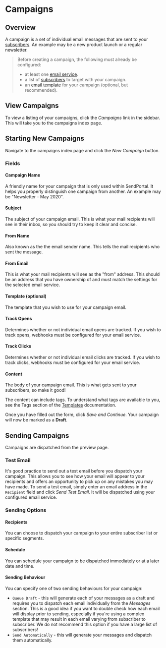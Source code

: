 # Campaigns

## Overview

A campaign is a set of individual email messages that are sent to your [subscribers](/docs/features/subscribers). An example may be a new product launch or a regular newsletter.

> Before creating a campaign, the following must already be configured:
> - at least one [email service](/docs/email-services/introduction).
> - a list of [subscribers](/docs/features/subscribers) to target with your campaign.
> - an [email template](/docs/features/templates) for your campaign (optional, but recommended).

## View Campaigns

To view a listing of your campaigns, click the _Campaigns_ link in the sidebar. This will take you to the campaigns index page.

## Starting New Campaigns

Navigate to the campaigns index page and click the _New Campaign_ button.

### Fields

#### Campaign Name

A friendly name for your campaign that is only used within SendPortal. It helps you properly distinguish one campaign from another. An example may be "Newsletter - May 2020".

#### Subject

The subject of your campaign email. This is what your mail recipients will see in their inbox, so you should try to keep it clear and concise.

#### From Name

Also known as the the email sender name. This tells the mail recipients who sent the message.

#### From Email

This is what your mail recipients will see as the "from" address. This should be an address that you have ownership of and must match the settings for the selected email service.

#### Template (optional)

The template that you wish to use for your campaign email.

#### Track Opens

Determines whether or not individual email opens are tracked. If you wish to track opens, webhooks must be configured for your email service.

#### Track Clicks

Determines whether or not individual email clicks are tracked. If you wish to track clicks, webhooks must be configured for your email service.

#### Content

The body of your campaign email. This is what gets sent to your subscribers, so make it good!

The content can include tags. To understand what tags are available to you, see the Tags section of the [Templates](/docs/features/templates) documentation.

Once you have filled out the form, click _Save and Continue_. Your campaign will now be marked as a **Draft**.

## Sending Campaigns

Campaigns are dispatched from the preview page.

### Test Email

It's good practice to send out a test email before you dispatch your campaign. This allows you to see how your email will appear to your recipients and offers an opportunity to pick up on any mistakes you may have made. To send a test email, simply enter an email address in the `Recipient` field and click _Send Test Email_. It will be dispatched using your configured email service.

### Sending Options

#### Recipients

You can choose to dispatch your campaign to your entire subscriber list or specific segments.

#### Schedule

You can schedule your campaign to be dispatched immediately or at a later date and time.

#### Sending Behaviour

You can specify one of two sending behaviours for your campaign:

- `Queue Draft` - this will generate each of your messages as a draft and requires you to dispatch each email individually from the _Messages_ section. This is a good idea if you want to double check how each email will display prior to sending, especially if you're using a complex template that may result in each email varying from subscriber to subscriber. We do not recommend this option if you have a large list of subscribers!
- `Send Automatically` - this will generate your messages and dispatch them automatically.
